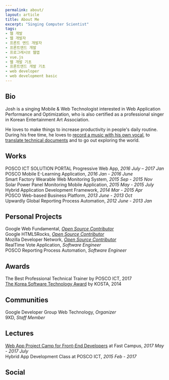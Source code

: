 ```yaml
---
permalink: about/
layout: article
title: About Me
excerpt: "Singing Computer Scientist"
tags:
- 웹 개발
- 웹 개발자
- 프론트 엔드 개발자
- 프론트엔드 개발
- 프로그레시브 웹앱
- vue.js
- 웹 개발 기초
- 프론트엔드 개발 기초
- web developer
- web development basic
---
```


## Bio
Josh is a singing Mobile & Web Technologist interested in Web Application Performance and Optimization, who is also certified as a professional singer in Korean Entertainment Art Association.

He loves to make things to increase productivity in people's daily routine. During his free time, he loves to [record a music with his own vocal]((https://www.youtube.com/channel/UCX04UECIFaAjNnsak6GzpZg)), to [translate technical documents](https://developers.google.com/web/fundamentals/performance/?hl=ko) and to go out exploring the world.

## Works
POSCO ICT SOLUTION PORTAL Progressive Web App, *2016 July – 2017 Jan* <br>
POSCO Mobile E-Learning Application, *2016 Jan - 2016 June* <br>
Smart Factory Wearable Web Monitoring System, *2015 Sep - 2015 Nov* <br>
Solar Power Panel Monitoring Mobile Application, *2015 May - 2015 July* <br>
Hybrid Application Development Framework, *2014 Mar - 2015 Apr* <br>
POSCO Web-based Business Platform, *2013 June - 2013 Oct* <br>
Upwardly Global Reporting Process Automation, *2012 June - 2013 Jan*

## Personal Projects
Google Web Fundamental, *[Open Source Contributor](https://developers.google.com/web/resources/contributors)* <br>
Google HTML5Rocks, *[Open Source Contributor](https://www.html5rocks.com/ko/tutorials/speed/quick/)* <br>
Mozilla Developer Network, *[Open Source Contributor](https://developer.mozilla.org/ko/profiles/joshua1988)* <br>
RealTime Vote Application, *Software Engineer* <br>
POSCO Reporting Process Automation, *Software Engineer*

## Awards
The Best Professional Technical Trainer by POSCO ICT, 2017<br>
[The Korea Software Technology Award](http://www.kosta.or.kr/sub2/sw_tech_award) by KOSTA, 2014

## Communities
Google Developer Group Web Technology, *Organizer* <br>
9XD, *Staff Member*

## Lectures
[Web App Project Camp for Front-End Developers](http://www.fastcampus.co.kr/dev_camp_wap/) at Fast Campus, *2017 May - 2017 July* <br>
Hybrid App Development Class at POSCO ICT, *2015 Feb - 2017*

## Social
<a class="btn-social github" href="https://github.com/joshua1988"><i class="fa fa-github" aria-hidden="true"></i></a>
<a class="btn-social linkedin" href="https://www.linkedin.com/in/gihyojoshuajang/"><i class="fa fa-linkedin" aria-hidden="true"></i></a>
<a class="btn-social facebook" href="https://www.facebook.com/CaptainPangyo"><i class="fa fa-facebook" aria-hidden="true"></i></a>
